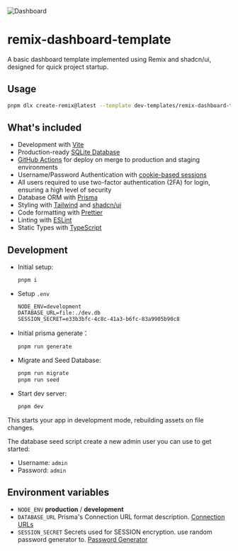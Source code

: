 ![Dashboard](https://github.com/user-attachments/assets/4e668840-f4a2-4aa3-a6f7-04ee87b068c4)


# remix-dashboard-template

A basic dashboard template implemented using Remix and shadcn/ui, designed for quick project startup.


## Usage

  ```sh
  pnpm dlx create-remix@latest --template dev-templates/remix-dashboard-template
  ```

## What's included

- Development with [Vite](https://vitejs.dev)
- Production-ready [SQLite Database](https://sqlite.org)
- [GitHub Actions](https://github.com/features/actions) for deploy on merge to production and staging environments
- Username/Password Authentication with [cookie-based sessions](https://remix.run/utils/sessions#md-createcookiesessionstorage)
- All users required to use two-factor authentication (2FA) for login, ensuring a high level of security
- Database ORM with [Prisma](https://prisma.io)
- Styling with [Tailwind](https://tailwindcss.com/) and [shadcn/ui](https://ui.shadcn.com/)
- Code formatting with [Prettier](https://prettier.io)
- Linting with [ESLint](https://eslint.org)
- Static Types with [TypeScript](https://typescriptlang.org)

## Development

- Initial setup:

  ```sh
  pnpm i
  ```

- Setup `.env`

  ```.env
  NODE_ENV=development
  DATABASE_URL=file:./dev.db
  SESSION_SECRET=e33b3bfc-4c8c-41a3-b6fc-83a9905b90c8
  ```

- Initial prisma generate：

  ```sh
  pnpm run generate
  ```

- Migrate and Seed Database:

  ```sh
  pnpm run migrate
  pnpm run seed
  ```

- Start dev server:

  ```sh
  pnpm dev
  ```

This starts your app in development mode, rebuilding assets on file changes.

The database seed script create a new admin user you can use to get started:

- Username: `admin`
- Password: `admin`

## Environment variables

- `NODE_ENV` **production** / **development**
- `DATABASE_URL` Prisma's Connection URL format description. [Connection URLs](https://www.prisma.io/docs/orm/reference/connection-urls)
- `SESSION_SECRET` Secrets used for SESSION encryption. use random password generator to. [Password Generator](https://ipecho.io/tools/password-generator)